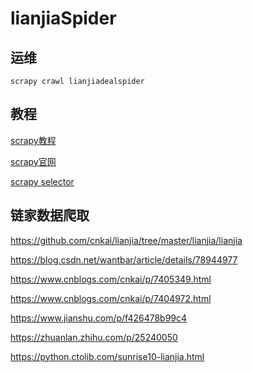 # lianjiaSpider

## 运维

```shell
scrapy crawl lianjiadealspider
```

## 教程

[scrapy教程](https://www.runoob.com/w3cnote/scrapy-detail.html)

[scrapy官网](https://scrapy.org/)

[scrapy selector](https://docs.scrapy.org/en/latest/topics/selectors.html#topics-selectors)

## 链家数据爬取

https://github.com/cnkai/lianjia/tree/master/lianjia/lianjia

https://blog.csdn.net/wantbar/article/details/78944977

https://www.cnblogs.com/cnkai/p/7405349.html

https://www.cnblogs.com/cnkai/p/7404972.html

https://www.jianshu.com/p/f426478b99c4

https://zhuanlan.zhihu.com/p/25240050

https://python.ctolib.com/sunrise10-lianjia.html